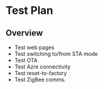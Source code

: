 # Test Plan
 ## Overview
 - Test web pages
 - Test switching to/from STA mode
 - Test OTA
 - Test Azre connectivity
 - Test reset-to-factory
 - Test ZigBee comms.